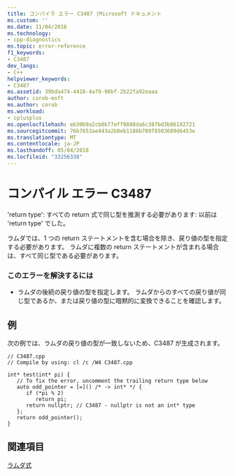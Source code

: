 ```yaml
---
title: コンパイラ エラー C3487 |Microsoft ドキュメント
ms.custom: ''
ms.date: 11/04/2016
ms.technology:
- cpp-diagnostics
ms.topic: error-reference
f1_keywords:
- C3487
dev_langs:
- C++
helpviewer_keywords:
- C3487
ms.assetid: 39bda474-4418-4a79-98bf-2b22fa92eaaa
author: corob-msft
ms.author: corob
ms.workload:
- cplusplus
ms.openlocfilehash: eb30b9a2cb0b77eff0888da6c387bd3b06182721
ms.sourcegitcommit: 76b7653ae443a2b8eb1186b789f8503609d6453e
ms.translationtype: MT
ms.contentlocale: ja-JP
ms.lasthandoff: 05/04/2018
ms.locfileid: "33256338"
---
```

# <a name="compiler-error-c3487"></a>コンパイル エラー C3487
'return type': すべての return 式で同じ型を推測する必要があります: 以前は 'return type' でした。  
  
 ラムダでは、1 つの return ステートメントを含む場合を除き、戻り値の型を指定する必要があります。 ラムダに複数の return ステートメントが含まれる場合は、すべて同じ型である必要があります。  
  
### <a name="to-correct-this-error"></a>このエラーを解決するには  
  
-   ラムダの後続の戻り値の型を指定します。 ラムダからのすべての戻り値が同じ型であるか、または戻り値の型に暗黙的に変換できることを確認します。  
  
## <a name="example"></a>例  
 次の例では、ラムダの戻り値の型が一致しないため、C3487 が生成されます。  
  
```  
// C3487.cpp  
// Compile by using: cl /c /W4 C3487.cpp  
  
int* test(int* pi) {  
   // To fix the error, uncomment the trailing return type below  
   auto odd_pointer = [=]() /* -> int* */ {  
      if (*pi % 2)   
         return pi;  
      return nullptr; // C3487 - nullptr is not an int* type  
   };  
   return odd_pointer();  
}  
```  
  
## <a name="see-also"></a>関連項目  
 [ラムダ式](../../cpp/lambda-expressions-in-cpp.md)